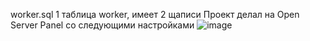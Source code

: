 worker.sql 1 таблица worker, имеет 2 щаписи
Проект делал на Open Server Panel со следующими настройками
![image](https://user-images.githubusercontent.com/49578823/182199202-aa736063-3f7d-4570-a754-4cfdf651c06f.png)
